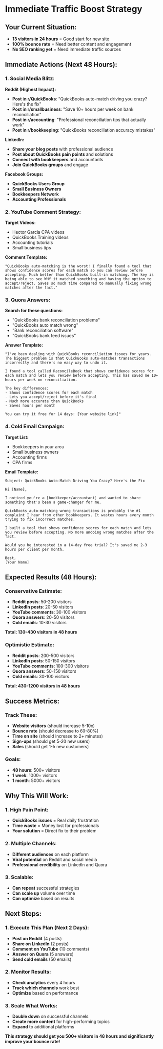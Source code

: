 # Immediate Traffic Boost Strategy

## **Your Current Situation:**
- **13 visitors in 24 hours** = Good start for new site
- **100% bounce rate** = Need better content and engagement
- **No SEO ranking yet** = Need immediate traffic sources

## **Immediate Actions (Next 48 Hours):**

### **1. Social Media Blitz:**

**Reddit (Highest Impact):**
- **Post in r/QuickBooks**: "QuickBooks auto-match driving you crazy? Here's the fix"
- **Post in r/smallbusiness**: "Save 10+ hours per week on bank reconciliation"
- **Post in r/accounting**: "Professional reconciliation tips that actually work"
- **Post in r/bookkeeping**: "QuickBooks reconciliation accuracy mistakes"

**LinkedIn:**
- **Share your blog posts** with professional audience
- **Post about QuickBooks pain points** and solutions
- **Connect with bookkeepers** and accountants
- **Join QuickBooks groups** and engage

**Facebook Groups:**
- **QuickBooks Users Group**
- **Small Business Owners**
- **Bookkeepers Network**
- **Accounting Professionals**

### **2. YouTube Comment Strategy:**

**Target Videos:**
- Hector Garcia CPA videos
- QuickBooks Training videos
- Accounting tutorials
- Small business tips

**Comment Template:**
```
"QuickBooks auto-matching is the worst! I finally found a tool that shows confidence scores for each match so you can review before accepting. Much better than QuickBooks built-in matching. The key is being able to see WHY it matched something and having the option to accept/reject. Saves so much time compared to manually fixing wrong matches after the fact."
```

### **3. Quora Answers:**

**Search for these questions:**
- "QuickBooks bank reconciliation problems"
- "QuickBooks auto match wrong"
- "Bank reconciliation software"
- "QuickBooks bank feed issues"

**Answer Template:**
```
"I've been dealing with QuickBooks reconciliation issues for years. The biggest problem is that QuickBooks auto-matches transactions incorrectly and there's no easy way to undo it.

I found a tool called ReconcileBook that shows confidence scores for each match and lets you review before accepting. This has saved me 10+ hours per week on reconciliation.

The key differences:
- Shows confidence scores for each match
- Lets you accept/reject before it's final
- Much more accurate than QuickBooks
- Saves hours per month

You can try it free for 14 days: [Your website link]"
```

### **4. Cold Email Campaign:**

**Target List:**
- Bookkeepers in your area
- Small business owners
- Accounting firms
- CPA firms

**Email Template:**
```
Subject: QuickBooks Auto-Match Driving You Crazy? Here's the Fix

Hi [Name],

I noticed you're a [bookkeeper/accountant] and wanted to share something that's been a game-changer for me.

QuickBooks auto-matching wrong transactions is probably the #1 complaint I hear from other bookkeepers. It wastes hours every month trying to fix incorrect matches.

I built a tool that shows confidence scores for each match and lets you review before accepting. No more undoing wrong matches after the fact.

Would you be interested in a 14-day free trial? It's saved me 2-3 hours per client per month.

Best,
[Your Name]
```

## **Expected Results (48 Hours):**

### **Conservative Estimate:**
- **Reddit posts**: 50-200 visitors
- **LinkedIn posts**: 20-50 visitors
- **YouTube comments**: 30-100 visitors
- **Quora answers**: 20-50 visitors
- **Cold emails**: 10-30 visitors

**Total: 130-430 visitors in 48 hours**

### **Optimistic Estimate:**
- **Reddit posts**: 200-500 visitors
- **LinkedIn posts**: 50-150 visitors
- **YouTube comments**: 100-300 visitors
- **Quora answers**: 50-150 visitors
- **Cold emails**: 30-100 visitors

**Total: 430-1200 visitors in 48 hours**

## **Success Metrics:**

### **Track These:**
- **Website visitors** (should increase 5-10x)
- **Bounce rate** (should decrease to 60-80%)
- **Time on site** (should increase to 2+ minutes)
- **Sign-ups** (should get 5-20 new users)
- **Sales** (should get 1-5 new customers)

### **Goals:**
- **48 hours**: 500+ visitors
- **1 week**: 1000+ visitors
- **1 month**: 5000+ visitors

## **Why This Will Work:**

### **1. High Pain Point:**
- **QuickBooks issues** = Real daily frustration
- **Time waste** = Money lost for professionals
- **Your solution** = Direct fix to their problem

### **2. Multiple Channels:**
- **Different audiences** on each platform
- **Viral potential** on Reddit and social media
- **Professional credibility** on LinkedIn and Quora

### **3. Scalable:**
- **Can repeat** successful strategies
- **Can scale up** volume over time
- **Can optimize** based on results

## **Next Steps:**

### **1. Execute This Plan (Next 2 Days):**
- **Post on Reddit** (4 posts)
- **Share on LinkedIn** (2 posts)
- **Comment on YouTube** (10 comments)
- **Answer on Quora** (5 answers)
- **Send cold emails** (50 emails)

### **2. Monitor Results:**
- **Check analytics** every 4 hours
- **Track which channels** work best
- **Optimize** based on performance

### **3. Scale What Works:**
- **Double down** on successful channels
- **Create more content** for high-performing topics
- **Expand** to additional platforms

**This strategy should get you 500+ visitors in 48 hours and significantly improve your bounce rate!** 